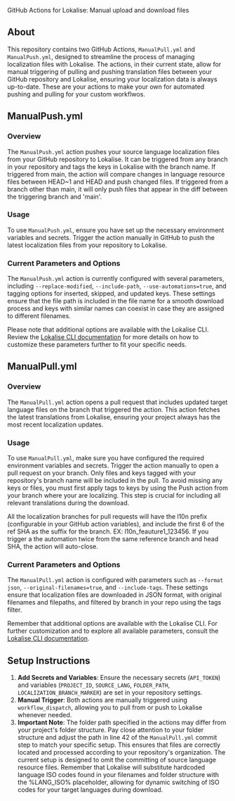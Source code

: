 GitHub Actions for Lokalise: Manual upload and download files

## About

This repository contains two GitHub Actions, `ManualPull.yml` and `ManualPush.yml`, designed to streamline the process of managing localization files with Lokalise. The actions, in their current state, allow for manual triggering of pulling and pushing translation files between your GitHub repository and Lokalise, ensuring your localization data is always up-to-date. These are your actions to make your own for automated pushing and pulling for your custom workflwos.

## ManualPush.yml

### Overview

The `ManualPush.yml` action pushes your source language localization files from your GitHub repository to Lokalise. It can be triggered from any branch in your repository and tags the keys in Lokalise with the branch name. If triggered from main, the action will compare changes in language resource files between HEAD~1 and HEAD and push changed files. If triggered from a branch other than main, it will only push files that appear in the diff between the triggering branch and 'main'. 

### Usage

To use `ManualPush.yml`, ensure you have set up the necessary environment variables and secrets. Trigger the action manually in GitHub to push the latest localization files from your repository to Lokalise.

### Current Parameters and Options

The `ManualPush.yml` action is currently configured with several parameters, including `--replace-modified`, `--include-path`, `--use-automations=true`, and tagging options for inserted, skipped, and updated keys. These settings ensure that the file path is included in the file name for a smooth download process and keys with similar names can coexist in case they are assigned to different filenames.

Please note that additional options are available with the Lokalise CLI. Review the [Lokalise CLI documentation](https://github.com/lokalise/lokalise-cli-2-go/tree/main) for more details on how to customize these parameters further to fit your specific needs.


## ManualPull.yml

### Overview

The `ManualPull.yml` action opens a pull request that includes updated target language files on the branch that triggered the action. This action fetches the latest translations from Lokalise, ensuring your project always has the most recent localization updates.

### Usage

To use `ManualPull.yml`, make sure you have configured the required environment variables and secrets. Trigger the action manually to open a pull request on your branch. Only files and keys tagged with your repository's branch name will be included in the pull. To avoid missing any keys or files, you must first apply tags to keys by using the Push action from your branch where your are localizing. This step is crucial for including all relevant translations during the download.

All the localization branches for pull requests will have the l10n prefix (configurable in your GitHub action variables), and include the first 6 of the ref SHA as the suffix for the branch. EX: l10n_feauture1_123456. If you trigger a the automation twice from the same reference branch and head SHA, the action will auto-close. 

### Current Parameters and Options

The `ManualPull.yml` action is configured with parameters such as `--format json`, `--original-filenames=true`, and `--include-tags`. These settings ensure that localization files are downloaded in JSON format, with original filenames and filepaths, and filtered by branch in your repo using the tags filter. 

Remember that additional options are available with the Lokalise CLI. For further customization and to explore all available parameters, consult the [Lokalise CLI documentation](https://github.com/lokalise/lokalise-cli-2-go/tree/main?tab=readme-ov-file).

## Setup Instructions

1. **Add Secrets and Variables**: Ensure the necessary secrets (`API_TOKEN`) and variables (`PROJECT_ID`, `SOURCE_LANG`, `FOLDER_PATH`, `LOCALIZATION_BRANCH_MARKER`) are set in your repository settings.
2. **Manual Trigger**: Both actions are manually triggered using `workflow_dispatch`, allowing you to pull from or push to Lokalise whenever needed.
3. **Important Note**: The folder path specified in the actions may differ from your project's folder structure. Pay close attention to your folder structure and adjust the path in line 42 of the `ManualPull.yml` commit step to match your specific setup. This ensures that files are correctly located and processed according to your repository's organization. The current setup is designed to omit the committing of source language resource files. Remember that Lokalise will substitute hardcoded language ISO codes found in your filenames and folder structure with the %LANG_ISO% placeholder, allowing for dynamic switching of ISO codes for your target languages during download.
